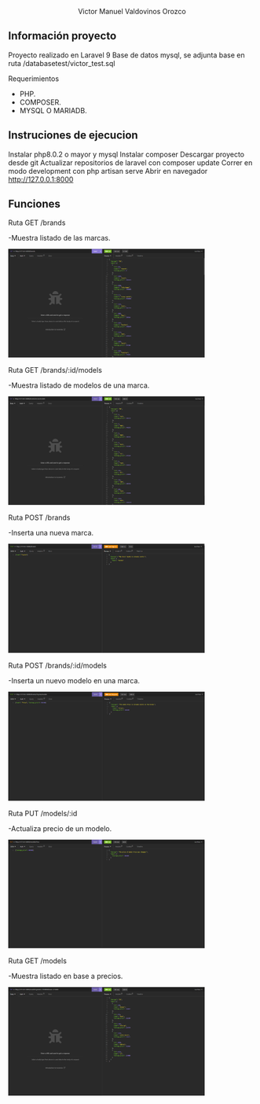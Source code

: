 <p align="center">Victor Manuel Valdovinos Orozco</a></p>

## Información proyecto

Proyecto realizado en Laravel 9
Base de datos mysql, se adjunta base en ruta /databasetest/victor_test.sql

Requerimientos
- PHP.
- COMPOSER.
- MYSQL O MARIADB.

## Instruciones de ejecucion

Instalar php8.0.2 o mayor y mysql 
Instalar composer
Descargar proyecto desde git
Actualizar repositorios de laravel con composer update
Correr en modo development con php artisan serve
Abrir en navegador http://127.0.0.1:8000

## Funciones

Ruta GET /brands

-Muestra listado de las marcas.

<p><img src="./public/images/brands.PNG" width="400"></p>

Ruta GET /brands/:id/models

-Muestra listado de modelos de una marca.

<p><img src="./public/images/brandsmodels.PNG" width="400"></p>

Ruta POST /brands

-Inserta una nueva marca.

<p><img src="./public/images/brandspost.PNG" width="400"></p>

Ruta POST /brands/:id/models

-Inserta un nuevo modelo en una marca.

<p><img src="./public/images/modelspost.PNG" width="400"></p>

Ruta PUT /models/:id

-Actualiza precio de un modelo.

<p><img src="./public/images/putprice.PNG" width="400"></p>

Ruta GET /models

-Muestra listado en base a precios.

<p><img src="./public/images/models.PNG" width="400"></p>
